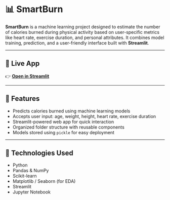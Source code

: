# 📊 SmartBurn

**SmartBurn** is a machine learning project designed to estimate the number of calories burned during physical activity based on user-specific metrics like heart rate, exercise duration, and personal attributes. It combines model training, prediction, and a user-friendly interface built with **Streamlit**.

---

## 🚀 Live App

👉 **[Open in Streamlit](https://smartjournal.streamlit.app/)**

---

## 🚀 Features

- Predicts calories burned using machine learning models
- Accepts user input: age, weight, height, heart rate, exercise duration
- Streamlit-powered web app for quick interaction
- Organized folder structure with reusable components
- Models stored using `pickle` for easy deployment

---

## 🧠 Technologies Used

- Python
- Pandas & NumPy
- Scikit-learn
- Matplotlib / Seaborn (for EDA)
- Streamlit
- Jupyter Notebook

